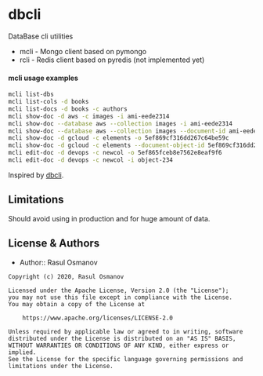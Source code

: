 # dbcli
DataBase cli utilities
* mcli - Mongo client based on pymongo
* rcli - Redis client based on pyredis (not implemented yet)

#### mcli usage examples
``` bash
mcli list-dbs
mcli list-cols -d books
mcli list-docs -d books -c authors
mcli show-doc -d aws -c images -i ami-eede2314
mcli show-doc --database aws --collection images -i ami-eede2314
mcli show-doc --database aws --collection images --document-id ami-eede2314
mcli show-doc -d gcloud -c elements -o 5ef869cf316dd267c64be59c
mcli show-doc -d gcloud -c elements --document-object-id 5ef869cf316dd267c64be59c
mcli edit-doc -d devops -c newcol -o 5ef865fceb8e7562e8eaf9f6
mcli edit-doc -d devops -c newcol -i object-234
```

Inspired by [dbcli](https://www.dbcli.com).

## Limitations

Should avoid using in production and for huge amount of data.


## License & Authors

- Author:: Rasul Osmanov

```text
Copyright (c) 2020, Rasul Osmanov

Licensed under the Apache License, Version 2.0 (the "License");
you may not use this file except in compliance with the License.
You may obtain a copy of the License at

    https://www.apache.org/licenses/LICENSE-2.0

Unless required by applicable law or agreed to in writing, software
distributed under the License is distributed on an "AS IS" BASIS,
WITHOUT WARRANTIES OR CONDITIONS OF ANY KIND, either express or implied.
See the License for the specific language governing permissions and
limitations under the License.
```
